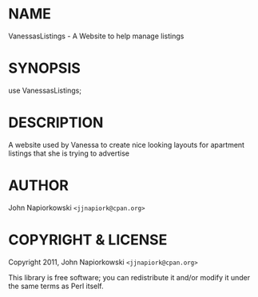 # NAME

VanessasListings - A Website to help manage listings

# SYNOPSIS

  use VanessasListings;

# DESCRIPTION

A website used by Vanessa to create nice looking layouts for apartment listings
that she is trying to advertise

# AUTHOR

John Napiorkowski `<jjnapiork@cpan.org>` 

# COPYRIGHT & LICENSE

Copyright 2011, John Napiorkowski `<jjnapiork@cpan.org>`

This library is free software; you can redistribute it and/or modify
it under the same terms as Perl itself.